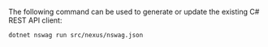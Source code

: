 The following command can be used to generate or update the existing C# REST API client:

```bash
dotnet nswag run src/nexus/nswag.json
```